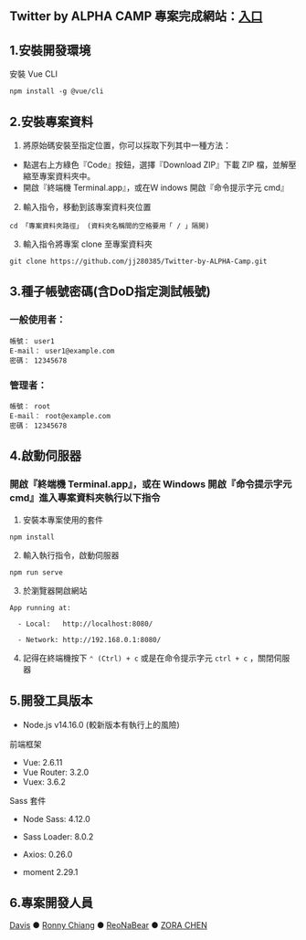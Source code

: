 ## Twitter by ALPHA CAMP 專案完成網站：[入口](https://jj280385.github.io/Twitter-by-ALPHA-Camp/#/login)

## 1.安裝開發環境

安裝 Vue CLI

```text
npm install -g @vue/cli
```

## 2.安裝專案資料

1. 將原始碼安裝至指定位置，你可以採取下列其中一種方法：
- 點選右上方綠色『Code』按鈕，選擇『Download ZIP』下載 ZIP 檔，並解壓縮至專案資料夾中。
- 開啟『終端機 Terminal.app』，或在Ｗ indows 開啟『命令提示字元 cmd』

2. 輸入指令，移動到該專案資料夾位置

```text
cd 「專案資料夾路徑」 (資料夾名稱間的空格要用「 / 」隔開)
```

3. 輸入指令將專案 clone 至專案資料夾
```text
git clone https://github.com/jj280385/Twitter-by-ALPHA-Camp.git
```            

## 3.種子帳號密碼(含DoD指定測試帳號)

### 一般使用者：
```text
帳號： user1
E-mail： user1@example.com
密碼： 12345678
```

### 管理者：
```text
帳號： root
E-mail： root@example.com
密碼： 12345678
```

## 4.啟動伺服器

### 開啟『終端機 Terminal.app』，或在 Windows 開啟『命令提示字元 cmd』進入專案資料夾執行以下指令

1. 安裝本專案使用的套件

```text
npm install
```

2. 輸入執行指令，啟動伺服器

```text
npm run serve
```

3. 於瀏覽器開啟網站

```t3xt
App running at:

  - Local:   http://localhost:8080/

  - Network: http://192.168.0.1:8080/
```

4. 記得在終端機按下 `⌃ (Ctrl) + c` 或是在命令提示字元 `ctrl + c` ，關閉伺服器

## 5.開發工具版本

- Node.js v14.16.0 (較新版本有執行上的風險)

前端框架
- Vue: 2.6.11
- Vue Router: 3.2.0
- Vuex: 3.6.2

Sass 套件

- Node Sass: 4.12.0
- Sass Loader: 8.0.2

- Axios: 0.26.0
- moment 2.29.1

## 6.專案開發人員
[Davis](https://github.com/Pudding1989) ● [Ronny Chiang](https://github.com/RonnyChiang) ● [ReoNaBear](https://github.com/ReoNaBear) ● [ZORA CHEN](https://github.com/jj280385) 
